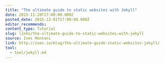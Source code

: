 ```yaml
---
title: "The ultimate guide to static websites with Jekyll"
date: 2015-11-28T17:00:00.000Z
posted_date: 2015-12-01T17:00:00.000Z
editor_recommends:
content_type: Tutorial
slug: links/the-ultimate-guide-to-static-websites-with-jekyll
source: Ines Montani
link: http://ines.io/blog/the-ultimate-guide-static-websites-jekyll/
tool:
  - tool/jekyll.md
---
```





